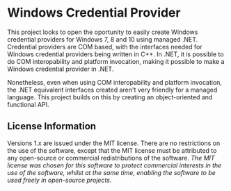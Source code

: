# Windows Credential Provider

This project looks to open the oportunity to easily create Windows credential providers for Windows 7, 8 and 10 using managed .NET. Credential providers are COM based, with the interfaces needed for Windows credential providers being written in C++. In .NET, it is possible to do COM interopability and platform invocation, making it possible to make a Windows credential provider in .NET.

Nonetheless, even when using COM interopability and platform invocation, the .NET equivalent interfaces created aren't very friendly for a managed language. This project builds on this by creating an object-oriented and functional API.

## License Information

Versions 1.x are issued under the MIT license. There are no restrictions on the use of the software, except that the MIT license must be attributed to any open-source or commercial redistributions of the software. *The MIT license was chosen for this software to protect commercial interests in the use of the software, whilst at the same time, enabling the software to be used freely in open-source projects.*